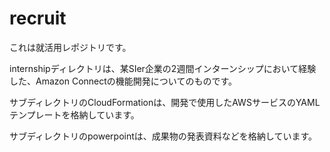 # recruit
これは就活用レポジトリです。

internshipディレクトリは、某SIer企業の2週間インターンシップにおいて経験した、Amazon Connectの機能開発についてのものです。

  サブディレクトリのCloudFormationは、開発で使用したAWSサービスのYAMLテンプレートを格納しています。
  
  サブディレクトリのpowerpointは、成果物の発表資料などを格納しています。

